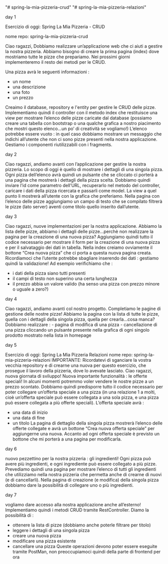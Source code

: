 "# spring-la-mia-pizzeria-crud" 
"# spring-la-mia-pizzeria-relazioni" 

day 1 

Esercizio di oggi: Spring La Mia Pizzeria - CRUD

nome repo: spring-la-mia-pizzeria-crud


Ciao ragazzi,
Dobbiamo realizzare un’applicazione web che ci aiuti a gestire la nostra pizzeria.
Abbiamo bisogno di creare la prima pagina (index) dove mostriamo tutte le pizze che prepariamo. Nei prossimi giorni implementeremo il resto dei metodi per le CRUD.

Una pizza avrà le seguenti informazioni :
- un nome
- una descrizione
- una foto
- un prezzo

Creaimo il database, repository e l'entity per gestire le CRUD delle pizze.
Implementiamo quindi il controller con il metodo index che restituisce una view per mostrare l’elenco delle pizze caricate dal database (possiamo creare una tabella con bootstrap o una qualche grafica a nostro piacimento che mostri questo elenco...un po’ di creatività se vogliamo!)
L’elenco potrebbe essere vuoto : in quel caso dobbiamo mostrare un messaggio che indichi all’utente che non ci sono pizze presenti nella nostra applicazione.
Gestiamo i componenti riutilizzabili con i fragments.

day 2

Ciao ragazzi, andiamo avanti con l’applicazione per gestire la nostra pizzeria. Lo scopo di oggi è quello di mostrare i dettagli di una singola pizza.
Ogni pizza dell’elenco avrà quindi un pulsante che se cliccato ci porterà a una pagina che mostrerà i dettagli della pizza scelta.
Dobbiamo quindi inviare l’id come parametro dell’URL, recuperarlo nel metodo del controller, caricare i dati della pizza ricercata e passarli come model.
La view a quel punto li mostrerà all’utente con la grafica che preferiamo.
Nella pagina con l’elenco delle pizze aggiungiamo un campo di testo che se compilato filtrerà le pizze (lato server) aventi come titolo quello inserito dall’utente.

day 3

Ciao ragazzi,
nuove implementazioni per la nostra applicazione.
Abbiamo la lista delle pizze, abbiamo i dettagli delle pizze...perchè non realizzare la pagina per la creazione di una nuova pizza?
Aggiungiamo quindi tutto il codice necessario per mostrare il form per la creazione di una nuova pizza e per il salvataggio dei dati in tabella.
Nella index creiamo ovviamente il bottone “Crea nuova pizza” che ci porta a questa nuova pagina creata.
Ricordiamoci che l’utente potrebbe sbagliare inserendo dei dati : gestiamo quindi la validazione!
Ad esempio verifichiamo che :
- i dati della pizza siano tutti presenti
- il campi di testo non superino una certa lunghezza
- il prezzo abbia un valore valido (ha senso una pizza con prezzo minore o uguale a zero?)

day 4

Ciao ragazzi, andiamo avanti col nostro progetto.
Completiamo le pagine di gestione delle nostre pizze! Abbiamo la pagina con la lista di tutte le pizze, quella con i dettagli della singola pizza, quella per crearla...cosa manca?
Dobbiamo realizzare : - pagina di modifica di una pizza - cancellazione di una pizza cliccando un pulsante presente nella grafica di ogni singolo prodotto mostrato nella lista in homepage 

day 5

Esercizio di oggi: Spring La Mia Pizzeria Relazioni
nome repo: spring-la-mia-pizzeria-relazioni
IMPORTANTE: Ricordatevi di sganciare la vostra vecchia repository e di crearne una nuova per questo esercizio, che prosegue il lavoro della pizzeria, dove lo avevate lasciato.
Ciao ragazzi,
nuova giornata di sviluppo!
Nuova importante funzionalità : le offerte speciali!
In alcuni momenti potremmo voler vendere le nostre pizze a un prezzo scontato.
Dobbiamo quindi predisporre tutto il codice necessario per poter collegare un’offerta speciale a una pizza (in una relazione 1 a molti, cioè un’offerta speciale può essere collegata a una sola pizza, e una pizza può essere collegata a più offerte speciali).
L’offerta speciale avrà :
- una data di inizio
- una data di fine
- un titolo
La pagina di dettaglio della singola pizza mostrerà l’elenco delle offerte collegate e avrà un bottone “Crea nuova offerta speciale” per aggiungerne una nuova.
Accanto ad ogni offerta speciale è previsto un bottone che mi porterà a una pagina per modificarla.

day 6

nuovo pezzettino per la nostra pizzeria : gli ingredienti!
Ogni pizza può avere più ingredienti, e ogni ingrediente può essere collegato a più pizze.
Prevediamo quindi una pagina per mostrare l’elenco di tutti gli ingredienti che utilizziamo nella nostra pizzeria che permetta anche di crearne di nuovi (e di cancellarli).
Nella pagina di creazione (e modifica) della singola pizza dobbiamo dare la possibilità di collegare uno o più ingredienti.

day 7

vogliamo dare accesso alla nostra applicazione anche all’esterno!
Implementiamo quindi i metodi CRUD tramite RestController.
Diamo la possibilità di :
- ottenere la lista di pizze (dobbiamo anche poterle filtrare per titolo)
- leggere i dettagli di una singola pizza
- creare una nuova pizza
- modificare una pizza esistente
- cancellare una pizza
Queste operazioni devono poter essere eseguite tramite PostMan, non preoccupiamoci quindi della parte di frontend per ora